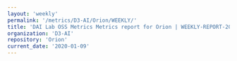 ```yaml
---
layout: 'weekly'
permalink: '/metrics/D3-AI/Orion/WEEKLY/'
title: 'DAI Lab OSS Metrics Metrics report for Orion | WEEKLY-REPORT-2020-01-09'
organization: 'D3-AI'
repository: 'Orion'
current_date: '2020-01-09'
---
```

